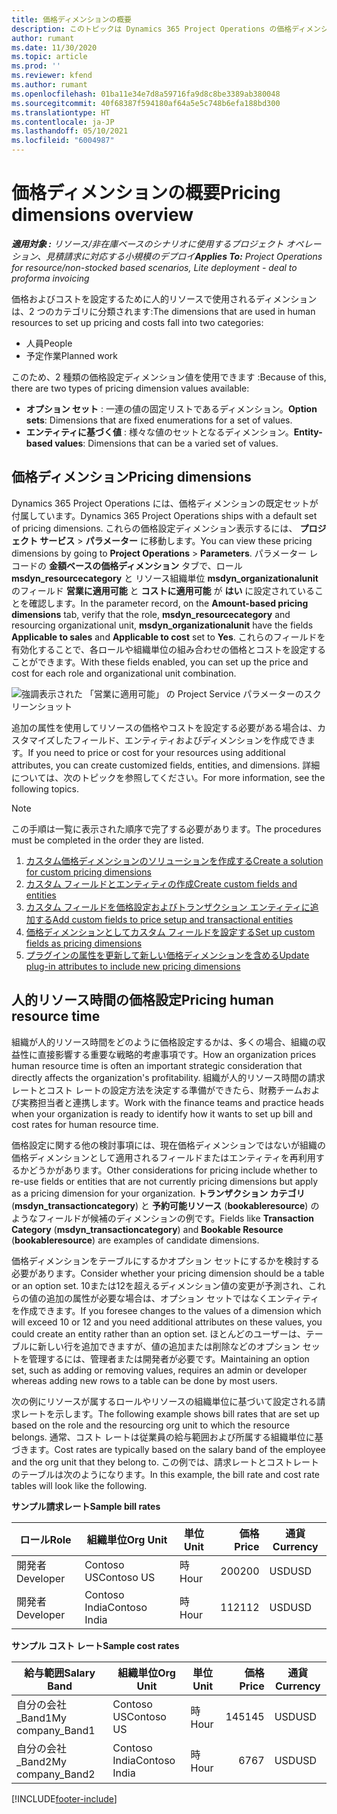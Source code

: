```yaml
---
title: 価格ディメンションの概要
description: このトピックは Dynamics 365 Project Operations の価格ディメンションに関する情報を提供します。
author: rumant
ms.date: 11/30/2020
ms.topic: article
ms.prod: ''
ms.reviewer: kfend
ms.author: rumant
ms.openlocfilehash: 01ba11e34e7d8a59716fa9d8c8be3389ab380048
ms.sourcegitcommit: 40f68387f594180af64a5e5c748b6efa188bd300
ms.translationtype: HT
ms.contentlocale: ja-JP
ms.lasthandoff: 05/10/2021
ms.locfileid: "6004987"
---
```

# <a name="pricing-dimensions-overview"></a><span data-ttu-id="22d2c-103">価格ディメンションの概要</span><span class="sxs-lookup"><span data-stu-id="22d2c-103">Pricing dimensions overview</span></span>

<span data-ttu-id="22d2c-104">_**適用対象 :** リソース/非在庫ベースのシナリオに使用するプロジェクト オペレーション、見積請求に対応する小規模のデプロイ_</span><span class="sxs-lookup"><span data-stu-id="22d2c-104">_**Applies To:** Project Operations for resource/non-stocked based scenarios, Lite deployment - deal to proforma invoicing_</span></span>

<span data-ttu-id="22d2c-105">価格およびコストを設定するために人的リソースで使用されるディメンションは、2 つのカテゴリに分類されます:</span><span class="sxs-lookup"><span data-stu-id="22d2c-105">The dimensions that are used in human resources to set up pricing and costs fall into two categories:</span></span>

- <span data-ttu-id="22d2c-106">人員</span><span class="sxs-lookup"><span data-stu-id="22d2c-106">People</span></span>
- <span data-ttu-id="22d2c-107">予定作業</span><span class="sxs-lookup"><span data-stu-id="22d2c-107">Planned work</span></span>

<span data-ttu-id="22d2c-108">このため、2 種類の価格設定ディメンション値を使用できます :</span><span class="sxs-lookup"><span data-stu-id="22d2c-108">Because of this, there are two types of pricing dimension values available:</span></span>

- <span data-ttu-id="22d2c-109">**オプション セット** : 一連の値の固定リストであるディメンション。</span><span class="sxs-lookup"><span data-stu-id="22d2c-109">**Option sets**: Dimensions that are fixed enumerations for a set of values.</span></span>
- <span data-ttu-id="22d2c-110">**エンティティに基づく値** : 様々な値のセットとなるディメンション。</span><span class="sxs-lookup"><span data-stu-id="22d2c-110">**Entity-based values**: Dimensions that can be a varied set of values.</span></span>

## <a name="pricing-dimensions"></a><span data-ttu-id="22d2c-111">価格ディメンション</span><span class="sxs-lookup"><span data-stu-id="22d2c-111">Pricing dimensions</span></span>

<span data-ttu-id="22d2c-112">Dynamics 365 Project Operations には、価格ディメンションの既定セットが付属しています。</span><span class="sxs-lookup"><span data-stu-id="22d2c-112">Dynamics 365 Project Operations ships with a default set of pricing dimensions.</span></span> <span data-ttu-id="22d2c-113">これらの価格設定ディメンション表示するには、 **プロジェクト サービス** > **パラメーター** に移動します。</span><span class="sxs-lookup"><span data-stu-id="22d2c-113">You can view these pricing dimensions by going to **Project Operations** > **Parameters**.</span></span> <span data-ttu-id="22d2c-114">パラメーター レコードの **金額ベースの価格ディメンション** タブで、ロール **msdyn_resourcecategory** と リソース組織単位 **msdyn_organizationalunit** のフィールド **営業に適用可能** と **コストに適用可能** が **はい** に設定されていることを確認します。</span><span class="sxs-lookup"><span data-stu-id="22d2c-114">In the parameter record, on the **Amount-based pricing dimensions** tab, verify that the role, **msdyn_resourcecategory** and resourcing organizational unit, **msdyn_organizationalunit** have the fields **Applicable to sales** and **Applicable to cost** set to **Yes**.</span></span> <span data-ttu-id="22d2c-115">これらのフィールドを有効化することで、各ロールや組織単位の組み合わせの価格とコストを設定することができます。</span><span class="sxs-lookup"><span data-stu-id="22d2c-115">With these fields enabled, you can set up the price and cost for each role and organizational unit combination.</span></span>

![強調表示された 「営業に適用可能」 の Project Service パラメーターのスクリーンショット](media/PS-OOB-parameters.png)

<span data-ttu-id="22d2c-117">追加の属性を使用してリソースの価格やコストを設定する必要がある場合は、カスタマイズしたフィールド、エンティティおよびディメンションを作成できます。</span><span class="sxs-lookup"><span data-stu-id="22d2c-117">If you need to price or cost for your resources using additional attributes, you can create customized fields, entities, and dimensions.</span></span> <span data-ttu-id="22d2c-118">詳細については、次のトピックを参照してください。</span><span class="sxs-lookup"><span data-stu-id="22d2c-118">For more information, see the following topics.</span></span> 
  
  > [!NOTE]
  > <span data-ttu-id="22d2c-119">この手順は一覧に表示された順序で完了する必要があります。</span><span class="sxs-lookup"><span data-stu-id="22d2c-119">The procedures must be completed in the order they are listed.</span></span>

1. [<span data-ttu-id="22d2c-120">カスタム価格ディメンションのソリューションを作成する</span><span class="sxs-lookup"><span data-stu-id="22d2c-120">Create a solution for custom pricing dimensions</span></span>](../sales/create-solution-custompd.md)
2. [<span data-ttu-id="22d2c-121">カスタム フィールドとエンティティの作成</span><span class="sxs-lookup"><span data-stu-id="22d2c-121">Create custom fields and entities</span></span>](create-custom-fields-entities-pricing-dimensions.md)
3. [<span data-ttu-id="22d2c-122">カスタム フィールドを価格設定およびトランザクション エンティティに追加する</span><span class="sxs-lookup"><span data-stu-id="22d2c-122">Add custom fields to price setup and transactional entities</span></span>](add-custom-fields-price-setup-transactional-entities.md)
4. [<span data-ttu-id="22d2c-123">価格ディメンションとしてカスタム フィールドを設定する</span><span class="sxs-lookup"><span data-stu-id="22d2c-123">Set up custom fields as pricing dimensions</span></span>](set-up-custom-fields-pricing-dimensions.md)
5. [<span data-ttu-id="22d2c-124">プラグインの属性を更新して新しい価格ディメンションを含める</span><span class="sxs-lookup"><span data-stu-id="22d2c-124">Update plug-in attributes to include new pricing dimensions</span></span>](update-plugin-attributes-pd.md)


## <a name="pricing-human-resource-time"></a><span data-ttu-id="22d2c-125">人的リソース時間の価格設定</span><span class="sxs-lookup"><span data-stu-id="22d2c-125">Pricing human resource time</span></span>
<span data-ttu-id="22d2c-126">組織が人的リソース時間をどのように価格設定するかは、多くの場合、組織の収益性に直接影響する重要な戦略的考慮事項です。</span><span class="sxs-lookup"><span data-stu-id="22d2c-126">How an organization prices human resource time is often an important strategic consideration that directly affects the organization's profitability.</span></span> <span data-ttu-id="22d2c-127">組織が人的リソース時間の請求レートとコスト レートの設定方法を決定する準備ができたら、財務チームおよび実務担当者と連携します。</span><span class="sxs-lookup"><span data-stu-id="22d2c-127">Work with the finance teams and practice heads when your organization is ready to identify how it wants to set up bill and cost rates for human resource time.</span></span>

<span data-ttu-id="22d2c-128">価格設定に関する他の検討事項には、現在価格ディメンションではないが組織の価格ディメンションとして適用されるフィールドまたはエンティティを再利用するかどうかがあります。</span><span class="sxs-lookup"><span data-stu-id="22d2c-128">Other considerations for pricing include whether to re-use fields or entities that are not currently pricing dimensions but apply as a pricing dimension for your organization.</span></span> <span data-ttu-id="22d2c-129">**トランザクション カテゴリ** (**msdyn_transactioncategory**) と **予約可能リソース** (**bookableresource**) のようなフィールドが候補のディメンションの例です。</span><span class="sxs-lookup"><span data-stu-id="22d2c-129">Fields like **Transaction Category** (**msdyn_transactioncategory**) and **Bookable Resource** (**bookableresource**) are examples of candidate dimensions.</span></span> 

<span data-ttu-id="22d2c-130">価格ディメンションをテーブルにするかオプション セットにするかを検討する必要があります。</span><span class="sxs-lookup"><span data-stu-id="22d2c-130">Consider whether your pricing dimension should be a table or an option set.</span></span> <span data-ttu-id="22d2c-131">10または12を超えるディメンション値の変更が予測され、これらの値の追加の属性が必要な場合は、オプション セットではなくエンティティを作成できます。</span><span class="sxs-lookup"><span data-stu-id="22d2c-131">If you foresee changes to the values of a dimension which will exceed 10 or 12 and you need additional attributes on these values, you could create an entity rather than an option set.</span></span> <span data-ttu-id="22d2c-132">ほとんどのユーザーは、テーブルに新しい行を追加できますが、値の追加または削除などのオプション セットを管理するには、管理者または開発者が必要です。</span><span class="sxs-lookup"><span data-stu-id="22d2c-132">Maintaining an option set, such as adding or removing values, requires an admin or developer whereas adding new rows to a table can be done by most users.</span></span>

<span data-ttu-id="22d2c-133">次の例にリソースが属するロールやリソースの組織単位に基づいて設定される請求レートを示します。</span><span class="sxs-lookup"><span data-stu-id="22d2c-133">The following example shows bill rates that are set up based on the role and the resourcing org unit to which the resource belongs.</span></span> <span data-ttu-id="22d2c-134">通常、コスト レートは従業員の給与範囲および所属する組織単位に基づきます。</span><span class="sxs-lookup"><span data-stu-id="22d2c-134">Cost rates are typically based on the salary band of the employee and the org unit that they belong to.</span></span> <span data-ttu-id="22d2c-135">この例では、請求レートとコストレートのテーブルは次のようになります。</span><span class="sxs-lookup"><span data-stu-id="22d2c-135">In this example, the bill rate and cost rate tables will look like the following.</span></span>

<span data-ttu-id="22d2c-136">**サンプル請求レート**</span><span class="sxs-lookup"><span data-stu-id="22d2c-136">**Sample bill rates**</span></span>

| <span data-ttu-id="22d2c-137">ロール</span><span class="sxs-lookup"><span data-stu-id="22d2c-137">Role</span></span>        | <span data-ttu-id="22d2c-138">組織単位</span><span class="sxs-lookup"><span data-stu-id="22d2c-138">Org Unit</span></span>    |<span data-ttu-id="22d2c-139">単位</span><span class="sxs-lookup"><span data-stu-id="22d2c-139">Unit</span></span>      |<span data-ttu-id="22d2c-140">価格</span><span class="sxs-lookup"><span data-stu-id="22d2c-140">Price</span></span>      |<span data-ttu-id="22d2c-141">通貨</span><span class="sxs-lookup"><span data-stu-id="22d2c-141">Currency</span></span>  |
| ------------|-------------|----------|----------:|----------|
| <span data-ttu-id="22d2c-142">開発者</span><span class="sxs-lookup"><span data-stu-id="22d2c-142">Developer</span></span>   | <span data-ttu-id="22d2c-143">Contoso US</span><span class="sxs-lookup"><span data-stu-id="22d2c-143">Contoso US</span></span>  |<span data-ttu-id="22d2c-144">時</span><span class="sxs-lookup"><span data-stu-id="22d2c-144">Hour</span></span> | <span data-ttu-id="22d2c-145">200</span><span class="sxs-lookup"><span data-stu-id="22d2c-145">200</span></span>|<span data-ttu-id="22d2c-146">USD</span><span class="sxs-lookup"><span data-stu-id="22d2c-146">USD</span></span>     |
| <span data-ttu-id="22d2c-147">開発者</span><span class="sxs-lookup"><span data-stu-id="22d2c-147">Developer</span></span>   | <span data-ttu-id="22d2c-148">Contoso India</span><span class="sxs-lookup"><span data-stu-id="22d2c-148">Contoso India</span></span> |<span data-ttu-id="22d2c-149">時</span><span class="sxs-lookup"><span data-stu-id="22d2c-149">Hour</span></span>|   <span data-ttu-id="22d2c-150">112</span><span class="sxs-lookup"><span data-stu-id="22d2c-150">112</span></span>|<span data-ttu-id="22d2c-151">USD</span><span class="sxs-lookup"><span data-stu-id="22d2c-151">USD</span></span>     |


<span data-ttu-id="22d2c-152">**サンプル コスト レート**</span><span class="sxs-lookup"><span data-stu-id="22d2c-152">**Sample cost rates**</span></span>

| <span data-ttu-id="22d2c-153">給与範囲</span><span class="sxs-lookup"><span data-stu-id="22d2c-153">Salary Band</span></span>     | <span data-ttu-id="22d2c-154">組織単位</span><span class="sxs-lookup"><span data-stu-id="22d2c-154">Org Unit</span></span>    |<span data-ttu-id="22d2c-155">単位</span><span class="sxs-lookup"><span data-stu-id="22d2c-155">Unit</span></span>      |<span data-ttu-id="22d2c-156">価格</span><span class="sxs-lookup"><span data-stu-id="22d2c-156">Price</span></span>      |<span data-ttu-id="22d2c-157">通貨</span><span class="sxs-lookup"><span data-stu-id="22d2c-157">Currency</span></span>  |
| ----------------|-------------|----------|----------:|----------|
| <span data-ttu-id="22d2c-158">自分の会社_Band1</span><span class="sxs-lookup"><span data-stu-id="22d2c-158">My company_Band1</span></span> | <span data-ttu-id="22d2c-159">Contoso US</span><span class="sxs-lookup"><span data-stu-id="22d2c-159">Contoso US</span></span>  |<span data-ttu-id="22d2c-160">時</span><span class="sxs-lookup"><span data-stu-id="22d2c-160">Hour</span></span> | <span data-ttu-id="22d2c-161">145</span><span class="sxs-lookup"><span data-stu-id="22d2c-161">145</span></span>|<span data-ttu-id="22d2c-162">USD</span><span class="sxs-lookup"><span data-stu-id="22d2c-162">USD</span></span>     |
| <span data-ttu-id="22d2c-163">自分の会社_Band2</span><span class="sxs-lookup"><span data-stu-id="22d2c-163">My company_Band2</span></span> | <span data-ttu-id="22d2c-164">Contoso India</span><span class="sxs-lookup"><span data-stu-id="22d2c-164">Contoso India</span></span> |<span data-ttu-id="22d2c-165">時</span><span class="sxs-lookup"><span data-stu-id="22d2c-165">Hour</span></span>|   <span data-ttu-id="22d2c-166">67</span><span class="sxs-lookup"><span data-stu-id="22d2c-166">67</span></span>|<span data-ttu-id="22d2c-167">USD</span><span class="sxs-lookup"><span data-stu-id="22d2c-167">USD</span></span>     |


[!INCLUDE[footer-include](../includes/footer-banner.md)]